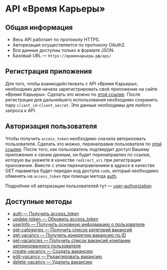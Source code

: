 # API «Время Карьеры»
## Общая информация

* Весь API работает по протоколу HTTPS.
* Авторизация осуществляется по протоколу OAuth2.
* Все данные доступны только в формате JSON.
* Базовый URL — `https://времякарьеры.рф/api/`

## Регистрация приложения

Для того, чтобы взаимодействовать с API «Время Карьеры», необходимо для начала зарегистрировать своё приложение на сайте «Время Карьеры». Сделать это можно по [этой ссылке](https://xn--80adjbxl0aeb4ii6a.xn--p1ai/wp-admin/admin.php?page=apps). После регистрации для дальнейшего использования необходимо сохранить пару `client_id`-`client_secret`. Эти данные необходимы для любого запроса к API.

## Авторизация пользователя

Чтобы получить `access_token` необходимо сначала авторизовать пользователя. Сделать это можно, перенаправив пользователя по [этой ссылке](https://xn--80adjbxl0aeb4ii6a.xn--p1ai/office/authorize). После того, как пользователь подтвердит доступ Вашему приложению к своим данным, он будет перенаправлен по ссылке, которую вы укажете в качестве `redirect_uri` при регистрации приложения. Вместе с этим перенаправлением в адресе в качестве GET параметра будет передан код доступа `code`, который необходимо обменять на `access_token` при помощи метода [auth](https://github.com/len0xx/career-api/blob/master/docs/auth.md).

Подробнее об авторизации пользователей тут — [user-authorization](https://github.com/len0xx/career-api/edit/main/docs/user-authorization.md)

## Доступные методы

* [auth — Получить access_token](https://github.com/len0xx/career-api/blob/master/docs/auth.md)
* [update-token — Обновить access_token](https://github.com/len0xx/career-api/blob/master/docs/update-token.md)
* [userinfo — Получить основную информацию о пользователе](https://github.com/len0xx/career-api/blob/master/docs/userinfo.md)
* [get-categories — Получить список категорий вакансий](https://github.com/len0xx/career-api/blob/master/docs/get-categories.md)
* [get-vacancy — Получить конкретню вакансию по ID](https://github.com/len0xx/career-api/blob/master/docs/get-vacancy.md)
* [get-vacancies — Получить список вакансий компании авторизованного пользователя](https://github.com/len0xx/career-api/blob/master/docs/get-vacancies.md)
* [create-vacancy — Создать вакансию](https://github.com/len0xx/career-api/blob/master/docs/create-vacancy.md)
* [edit-vacancy — Редактировать вакансию](https://github.com/len0xx/career-api/blob/master/docs/edit-vacancy.md)
* [delete-vacancy — Удалить вакансию](https://github.com/len0xx/career-api/blob/master/docs/delete-vacancy.md)
